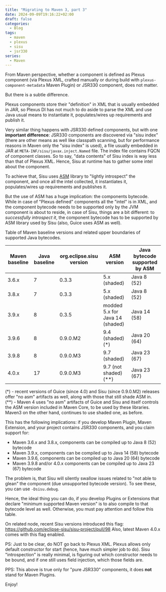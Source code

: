 ```yaml
---
title: "Migrating to Maven 3, part 3"
date: 2024-09-09T19:16:22+02:00
draft: false
categories:
  - Blog
tags:
  - maven
  - plexus
  - sisu
  - jsr330
series:
  - Maven
---
```


From Maven perspective, whether a component is defined as Plexus component (via Plexus XML, crafted manually or during build 
with `plexus-component-metadata` Maven Plugin) or JSR330 component, does not matter.

But there is a subtle difference.

Plexus components store their "definition" in XML that is usually embedded in JAR, so Plexus DI has not much to do
aside to parse the XML and use Java usual means to instantiate it, populates/wires up requirements and publish it.

Very similar thing happens with JSR330 defined components, but with one **important difference**: JSR330
components are discovered via "sisu index" (there are other means as well like classpath scanning, but for performance
reasons in Maven only the "sisu index" is used), a file usually embedded in JAR at `META-INF/sisu/javax.inject.Named` file.
The index file contains FQCN of component classes. So to say, "data contents" of Sisu index is way less than that of Plexus
XML. Hence, Sisu at runtime has to gather some intel about the component.

To achieve that, Sisu uses [ASM](https://asm.ow2.io/) library to "lightly introspect" the component, and once all the 
intel collected, it instantiates it, populates/wires up requirements and publishes it.

But the use of ASM has a huge implication: the components bytecode. While in case of "Plexus defined" components
all the "intel" is in XML, and the component bytecode needs to be supported only by the JVM component is about to reside,
in case of Sisu, things are a bit different: to _successfully introspect it_, the component bytecode has to be 
supported by ASM library used by Sisu (also, Guice uses ASM as well).

Table of Maven baseline versions and related upper boundaries of supported Java bytecodes.

| Maven baseline | Java baseline | org.eclipse.sisu version | ASM version                     | Java bytecode supported by ASM |
|----------------|---------------|---------------------------------------------|---------------------------------|--------------------------------|
| 3.6.x          | 7             | 0.3.3                                       | 5.x (shaded)                    | Java 8 (52)                    |
| 3.8.x          | 7             | 0.3.3                                       | 5.x (shaded)                    | Java 8 (52)                    |
| 3.9.x          | 8             | 0.3.5                                       | modded 5.x for Java 14 (shaded) | Java 14 (58)                   |
| 3.9.6          | 8             | 0.9.0.M2                                    | 9.4 (shaded) (*)                | Java 20 (64)                   |
| 3.9.8          | 8             | 0.9.0.M3                                    | 9.7 (shaded)                    | Java 23 (67)                   |
| 4.0.x          | 17            | 0.9.0.M3                                    | 9.7 (not shaded) (**)           | Java 23 (67)                   |

(*) - recent versions of Guice (since 4.0) and Sisu (since 0.9.0.M2) releases offer "no asm" artifacts as well, along with those that still shade ASM in.  
(**) - Maven 4 uses "no asm" artifacts of Guice and Sisu and itself controls the ASM version included in Maven Core, to be used by these libraries.
Maven3 on the other hand, continues to use shaded one, as before.

This has the following implications: if you develop Maven Plugin, Maven Extension, and your project contains JSR330
components, and you claim support for:
* Maven 3.6.x and 3.8.x, components can be compiled up to Java 8 (52) bytecode
* Maven 3.9.x, components can be compiled up to Java 14 (58) bytecode
* Maven 3.9.6, components can be compiled up to Java 20 (64) bytecode
* Maven 3.9.8 and/or 4.0.x components can be compiled up to Java 23 (67) bytecode

The problem is, that Sisu will silently swallow issues related to "not able to glean" the component (due unsupported
bytecode version). To see these, you can use `-Dsisu.debug`.

Hence, the ideal thing you can do, if you develop Plugins or Extensions that declare "minimum supported Maven version"
is to also compile to that bytecode level as well. Otherwise, you must pay attention and follow this table.

On related node, recent Sisu versions introduced this flag: https://github.com/eclipse-sisu/sisu-project/pull/98
Also, latest Maven 4.0.x comes with this flag enabled.

PS: Just to be clear, do NOT go back to Plexus XML. Plexus allows only default constructor for start (hence, have much
simpler job to do). Sisu "introspection" is really minimal, is figuring out which constructor needs to be bound, 
and if one still uses field injection, which those fields are.

PPS: This above is true only for "pure JSR330" components, it does **not** stand for Maven Plugins.

Enjoy!
